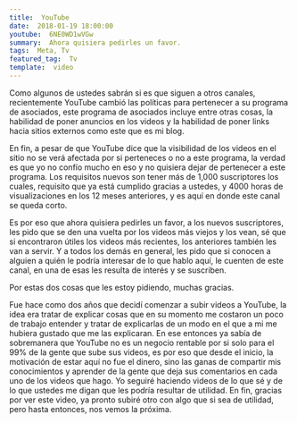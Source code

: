 ```yaml
---
title:  YouTube
date:  2018-01-19 18:00:00
youtube:  6NE0WD1wVGw
summary:  Ahora quisiera pedirles un favor.
tags:  Meta, Tv
featured_tag:  Tv
template:  video
---
```


Como algunos de ustedes sabrán si es que siguen a otros canales, recientemente YouTube cambió las políticas para pertenecer a su programa de asociados, este programa de asociados incluye entre otras cosas, la habilidad de poner anuncios en los videos y la habilidad de poner links hacia sitios externos como este que es mi blog. 

En fin, a pesar de que YouTube dice que la visibilidad de los videos en el sitio no se verá afectada por si perteneces o no a este programa, la verdad es que yo no confío mucho en eso y no quisiera dejar de pertenecer a este programa. Los requisitos nuevos son tener más de 1,000 suscriptores los cuales, requisito que ya está cumplido gracias a ustedes, y 4000 horas de visualizaciones en los 12 meses anteriores, y es aquí en donde este canal se queda corto. 

Es por eso que ahora quisiera pedirles un favor, a los nuevos suscriptores, les pido que se den una vuelta por los videos más viejos y los vean, sé que si encontraron útiles los videos más recientes, los anteriores también les van a servir. Y a todos los demás en general, les pido que si conocen a alguien a quién le podría interesar de lo que hablo aquí, le cuenten de este canal, en una de esas les resulta de interés y se suscriben. 

Por estas dos cosas que les estoy pidiendo, muchas gracias.

Fue hace como dos años que decidí comenzar a subir videos a YouTube, la idea era tratar de explicar cosas que en su momento me costaron un poco de trabajo entender y tratar de explicarlas de un modo en el que a mi me hubiera gustado que me las explicaran. En ese entonces ya sabía de sobremanera que YouTube no es un negocio rentable por si solo para el 99% de la gente que sube sus videos, es por eso que desde el inicio, la motivación de estar aquí no fue el dinero, sino las ganas de compartir mis conocimientos y aprender de la gente que deja sus comentarios en cada uno de los videos que hago. Yo seguiré haciendo videos de lo que sé y de lo que ustedes me digan que les podría resultar de utilidad. En fin, gracias por ver este video, ya pronto subiré otro con algo que si sea de utilidad, pero hasta entonces, nos vemos la próxima.